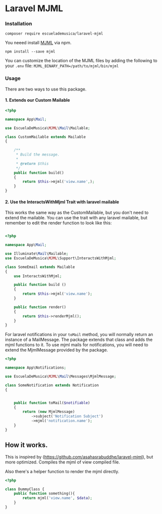 # Laravel MJML

### Installation

`composer require escuelademusica/laravel-mjml`

You neeed install [MJML](https://mjml.io/) via npm.

`npm install --save mjml`

You can customize the location of the MJML files by adding the following to your `.env` file:
`MJML_BINARY_PATH=/path/to/mjml/bin/mjml`

### Usage

There are two ways to use this package.

#### 1. Extends our Custom Mailable

```php
<?php

namespace App\Mail;

use EscuelaDeMusica\MJML\Mail\Mailable;

class CustomMailable extends Mailable
{

    /**
     * Build the message.
     *
     * @return $this
     */
    public function build()
    {
        return $this->mjml('view.name',);
    }
}
```

#### 2. Use the InteractsWithMjml Trait with laravel mailable

This works the same way as the CustomMailable, but you don't need to extend the mailable. You can use the trait with any laravel mailable, but remember to edit the render function to look like this:

```php

<?php

namespace App\Mail;

use Illuminate\Mail\Mailable;
use EscuelaDeMusica\MJML\Support\InteractsWithMjml;

class SomeEmail extends Mailable
{
    use InteractsWithMjml;

    public function build ()
    {
        return $this->mjml('view.name');
    }

    public function render()
    {
        return $this->renderMjml();
    }
}
```

For laravel notifications in your `toMail` method, you will normally return an instance of a MailMessage. The package extends that class and adds the mjml functions to it. To use mjml mails for notifications, you will need to extend the MjmlMessage provided by the package.

```php
<?php

namespace App\Notifications;

use EscuelaDeMusica\MJML\Mail\Messages\MjmlMessage;

class SomeNotification extends Notification
{


    public function toMail($notifiable)
    {
        return (new MjmlMessage)
            ->subject('Notification Subject')
            ->mjml('notification.name');
    }
}
```

## How it works.

This is inspired by (https://github.com/asahasrabuddhe/laravel-mjml), but more optimized.
Compiles the mjml of view compiled file.

Also there's a helper function to render the mjml directly.

```php
<?php

class DummyClass {
    public function something(){
        return mjml('view.name', $data);
    }
}
```
